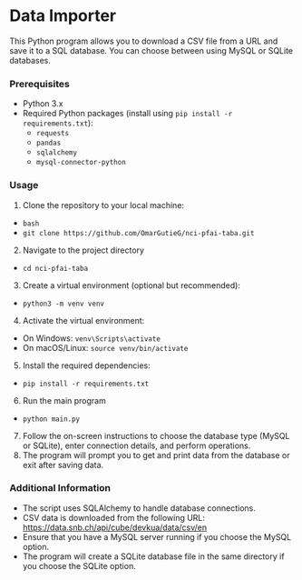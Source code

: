 # Data Importer

This Python program allows you to download a CSV file from a URL and save it to a SQL database. You can choose between using MySQL or SQLite databases.

### Prerequisites

- Python 3.x
- Required Python packages (install using `pip install -r requirements.txt`):
  - `requests`
  - `pandas`
  - `sqlalchemy`
  - `mysql-connector-python`

### Usage
1. Clone the repository to your local machine:
  - `bash`
  - `git clone https://github.com/OmarGutieG/nci-pfai-taba.git`
2. Navigate to the project directory
  - `cd nci-pfai-taba`
3. Create a virtual environment (optional but recommended):
  - `python3 -m venv venv`
4. Activate the virtual environment:
  - On Windows: `venv\Scripts\activate`
  - On macOS/Linux: `source venv/bin/activate`
5. Install the required dependencies:
  - `pip install -r requirements.txt`
6. Run the main program
  - `python main.py`
7. Follow the on-screen instructions to choose the database type (MySQL or SQLite), enter connection details, and perform operations.
8. The program will prompt you to get and print data from the database or exit after saving data.

### Additional Information
- The script uses SQLAlchemy to handle database connections.
- CSV data is downloaded from the following URL: https://data.snb.ch/api/cube/devkua/data/csv/en
- Ensure that you have a MySQL server running if you choose the MySQL option.
- The program will create a SQLite database file in the same directory if you choose the SQLite option.
